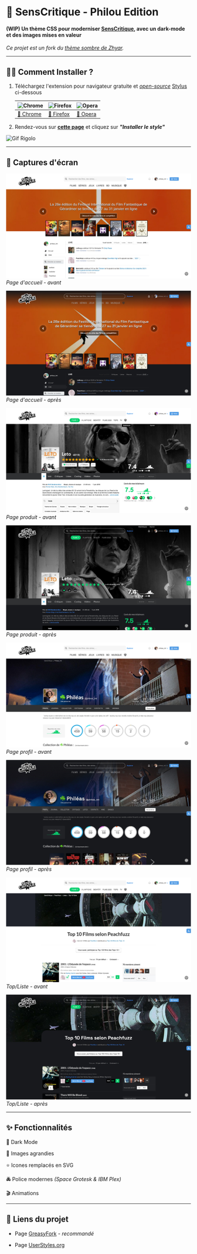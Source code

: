 # 🍿 SensCritique - Philou Edition

#### (WIP) Un thème CSS pour moderniser [SensCritique](https://www.senscritique.com/), avec un dark-mode et des images mises en valeur

*Ce projet est un fork du [thème sombre de Zhyar](https://uso-archive.surge.sh/?author=zhyar&sort=undefined&style=147711).*

---

## 🏃‍♀️ Comment Installer ?

1. Téléchargez l'extension pour navigateur gratuite et [*open-source*](https://github.com/openstyles/stylus) [Stylus](https://add0n.com/stylus.html) ci-dessous
   
   | ![Chrome](https://raw.githubusercontent.com/alrra/browser-logos/master/src/chrome/chrome_48x48.png) | ![Firefox](https://raw.githubusercontent.com/alrra/browser-logos/master/src/firefox/firefox_48x48.png) | ![Opera](https://raw.githubusercontent.com/alrra/browser-logos/master/src/opera/opera_48x48.png) |
   | ----- | ----- | ----- |
   | [🎯 Chrome](https://chrome.google.com/webstore/detail/stylus/clngdbkpkpeebahjckkjfobafhncgmne?hl=fr)   | [🎯 Firefox](https://addons.mozilla.org/fr/firefox/addon/styl-us/) | [🎯 Opera](https://addons.opera.com/fr/extensions/details/stylus/) |

2. Rendez-vous sur [**cette page**](https://greasyfork.org/scripts/420410-senscritique-philou-edition/code/SensCritique%20-%20Philou%20Edition.user.css) et cliquez sur ***"Installer le style"***

![Gif Rigolo](https://media.tenor.com/images/d22170c90b16dfbf549ea65e1eef4118/tenor.gif)

---

## 📸 Captures d'écran

![Accueil Avant](https://raw.githubusercontent.com/phileastv/SC_Philou/main/images/2021/01/home-avant.jpg)
*Page d'accueil - avant*

![Accueil après](https://raw.githubusercontent.com/phileastv/SC_Philou/main/images/2021/01/home-apres.jpg)
*Page d'accueil - après*

![Produit avant](https://raw.githubusercontent.com/phileastv/SC_Philou/main/images/2021/01/produit-avant.jpg)
*Page produit - avant*

![Produit après](https://raw.githubusercontent.com/phileastv/SC_Philou/main/images/2021/01/produit-apres.jpg)
*Page produit - après*

![Profil avant](https://raw.githubusercontent.com/phileastv/SC_Philou/main/images/2021/01/profil-avant.jpg)
*Page profil - avant*

![Profil après](https://raw.githubusercontent.com/phileastv/SC_Philou/main/images/2021/01/profil-apres.jpg)
*Page profil - après*

![Top avant](https://raw.githubusercontent.com/phileastv/SC_Philou/main/images/2021/01/top-avant.jpg)
*Top/Liste - avant*

![Top après](https://raw.githubusercontent.com/phileastv/SC_Philou/main/images/2021/01/top-apres.jpg)
*Top/Liste - après*

---

## ✨ Fonctionnalités

🌚 Dark Mode

🎇 Images agrandies

⭐️ Icones remplacés en SVG

🚔 Police modernes *(Space Grotesk & IBM Plex)*

🎬 Animations

---

## 🔗 Liens du projet

* Page [GreasyFork](https://greasyfork.org/fr/scripts/420410-senscritique-philou-edition) - *recommandé*

* Page [UserStyles.org](https://userstyles.org/styles/196235/senscritique-philou-edition)